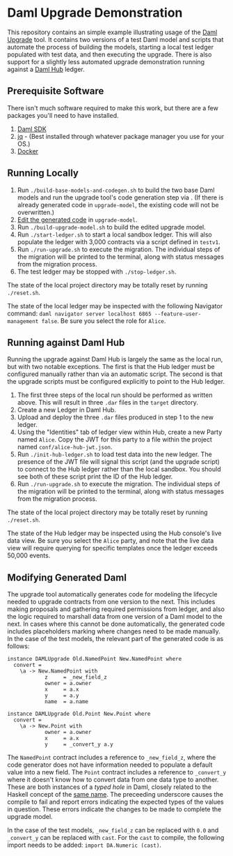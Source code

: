 # Daml Upgrade Demonstration

This repository contains an simple example illustrating usage of the
[Daml Upgrade](https://github.com/DACH-NY/daml-upgrade) tool. It
contains two versions of a test Daml model and scripts that automate
the process of building the models, starting a local test ledger
populated with test data, and then executing the upgrade. There is
also support for a slightly less automated upgrade demonstration
running against a [Daml Hub](https://hub.daml.com) ledger.

## Prerequisite Software

There isn't much software required to make this work, but there are
a few packages you'll need to have installed.

1. [Daml SDK](https://docs.daml.com/getting-started/installation.html)
2. [jq](https://jqlang.github.io/jq/) - (Best installed through whatever
   package manager you use for your OS.)
3. [Docker](https://www.docker.com/get-started/)

## Running Locally

1. Run `./build-base-models-and-codegen.sh` to build the two base Daml
   models and run the upgrade tool's code generation step via . (If
   there is already generated code in `upgrade-model`, the existing
   code will not be overwritten.)
2. [Edit the generated code](#modifying-generated-daml) in `upgrade-model`.
3. Run `./build-upgrade-model.sh` to build the edited upgrade model.
4. Run `./start-ledger.sh` to start a local sandbox ledger. This will
   also populate the ledger with 3,000 contracts via a script defined
   in `testv1`.
5. Run `./run-upgrade.sh` to execute the migration. The individual
   steps of the migration will be printed to the terminal, along with
   status messages from the migration process.
6. The test ledger may be stopped with `./stop-ledger.sh`.

The state of the local project directory may be totally reset by running
`./reset.sh`.

The state of the local ledger may be inspected with the following
Navigator command: `daml navigator server localhost 6865
--feature-user-management false`. Be sure you select the role for
`Alice`.

## Running against Daml Hub

Running the upgrade against Daml Hub is largely the same as the local
run, but with two notable exceptions. The first is that the Hub ledger
must be configured manually rather than via an automatic script. The
second is that the upgrade scripts must be configured explicitly to
point to the Hub ledger.

1. The first three steps of the local run should be performed as
   written above. This will result in three `.dar` files in the
   `target` directory.
2. Create a new Ledger in Daml Hub.
3. Upload and deploy the three `.dar` files produced in step 1 to the
   new ledger.
4. Using the "Identities" tab of ledger view within Hub, create a new
   Party named `Alice`. Copy the JWT for this party to a file within
   the project named `conf/alice-hub-jwt.json`.
5. Run `./init-hub-ledger.sh` to load test data into the new
   ledger. The presence of the JWT file will signal this script (and
   the upgrade script) to connect to the Hub ledger rather than the
   local sandbox. You should see both of these script print the ID of
   the Hub ledger.
6. Run `./run-upgrade.sh` to execute the migration. The individual
   steps of the migration will be printed to the terminal, along with
   status messages from the migration process.

The state of the local project directory may be totally reset by
running `./reset.sh`.

The state of the Hub ledger may be inspected using the Hub console's
live data view. Be sure you select the `Alice` party, and note that
the live data view will require querying for specific templates once
the ledger exceeds 50,000 events.

## Modifying Generated Daml

The upgrade tool automatically generates code for modeling the
lifecycle needed to upgrade contracts from one version to the
next. This includes making proposals and gathering required
permissions from ledger, and also the logic required to marshall data
from one version of a Daml model to the next. In cases where this
cannot be done automatically, the generated code includes placeholders
marking where changes need to be made manually. In the case of the
test models, the relevant part of the generated code is as follows:

```
instance DAMLUpgrade Old.NamedPoint New.NamedPoint where
  convert =
    \a -> New.NamedPoint with
            z     = _new_field_z
            owner = a.owner
            x     = a.x
            y     = a.y
            name  = a.name

instance DAMLUpgrade Old.Point New.Point where
  convert =
    \a -> New.Point with
            owner = a.owner
            x     = a.x
            y     = _convert_y a.y
```

The `NamedPoint` contract includes a reference to `_new_field_z`,
where the code generator does not have information needed to populate
a default value into a new field. The `Point` contract includes a
reference to `_convert_y` where it doesn't know how to convert data
from one data type to another. These are both instances of a _typed hole_
in Daml, closely related to the Haskell concept of the
[same name](https://downloads.haskell.org/~ghc/7.10.1/docs/html/users_guide/typed-holes.html).
The preceeding underscore causes the compile to fail and report errors
indicating the expected types of the values in question. These errors
indicate the changes to be made to complete the upgrade model.

In the case of the test models, `_new_field_z` can be replaced with
`0.0` and `_convert_y` can be replaced with `cast`. For the `cast` to
compile, the following import needs to be added: `import DA.Numeric (cast)`.
